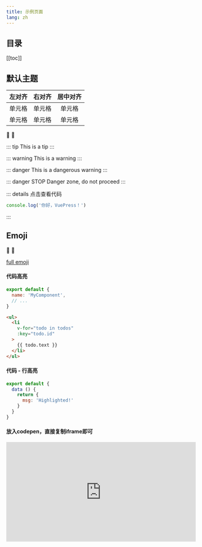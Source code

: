 ```yaml
---
title: 示例页面
lang: zh
---
```


## 目录

[[toc]]

## 默认主题

| 左对齐 | 右对齐 | 居中对齐 |
| :-----| ----: | :----: |
| 单元格 | 单元格 | 单元格 |
| 单元格 | 单元格 | 单元格 |

:tada: :100:

::: tip
This is a tip
:::

::: warning
This is a warning
:::

::: danger
This is a dangerous warning
:::

::: danger STOP
Danger zone, do not proceed
:::

::: details 点击查看代码
```js
console.log('你好，VuePress！')
```
:::

## Emoji

:tada: :100:

[full emoji](https://github.com/markdown-it/markdown-it-emoji/blob/master/lib/data/full.json)

#### 代码高亮

``` js
export default {
  name: 'MyComponent',
  // ...
}
```

``` html
<ul>
  <li
    v-for="todo in todos"
    :key="todo.id"
  >
    {{ todo.text }}
  </li>
</ul>
```


#### 代码 - 行高亮
``` js {4}
export default {
  data () {
    return {
      msg: 'Highlighted!'
    }
  }
}
```

#### 放入codepen，直接复制iframe即可

<iframe height="265" style="width: 100%;" scrolling="no" title="CodePen Bouncing Logo ⛹🏽‍♀️" src="https://codepen.io/mafeifan/embed/YzqPgZK?height=265&theme-id=dark&default-tab=js,result" frameborder="no" loading="lazy" allowtransparency="true" allowfullscreen="true">
  See the Pen <a href='https://codepen.io/mafeifan/pen/YzqPgZK'>CodePen Bouncing Logo ⛹🏽‍♀️</a> by finley
  (<a href='https://codepen.io/mafeifan'>@mafeifan</a>) on <a href='https://codepen.io'>CodePen</a>.
</iframe>
